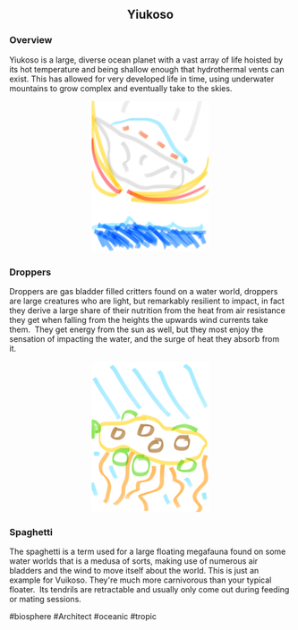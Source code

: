 <h2 align="center">Yiukoso
</h2>

### Overview

Yiukoso is a large, diverse ocean planet with a vast array of life hoisted by its hot temperature and being shallow enough that hydrothermal vents can exist.  This has allowed for very developed life in time, using underwater mountains to grow complex and eventually take to the skies.

<p align="center">
<img src="https://github.com/Insculpo/Sandbox_Galaxy/blob/Galactic/Stellar_Abyss_Setting_Bible/Photo_Directory/Dropper.png" width="210" height="270">
</p>

### Droppers

Droppers are gas bladder filled critters found on a water world, droppers are large creatures who are light, but remarkably resilient to impact, in fact they derive a large share of their nutrition from the heat from air resistance they get when falling from the heights the upwards wind currents take them.  They get energy from the sun as well, but they most enjoy the sensation of impacting the water, and the surge of heat they absorb from it.    

<p align="center">
<img src="https://github.com/Insculpo/Sandbox_Galaxy/blob/Galactic/Stellar_Abyss_Setting_Bible/Photo_Directory/Spaghetti.png" width="210" height="270">
</p>

### Spaghetti

The spaghetti is a term used for a large floating megafauna found on some water worlds that is a medusa of sorts, making use of numerous air bladders and the wind to move itself about the world.  This is just an example for Vuikoso.  They're much more carnivorous than your typical floater.  Its tendrils are retractable and usually only come out during feeding or mating sessions.  

#biosphere 
#Architect 
#oceanic 
#tropic 